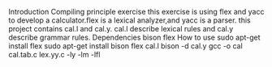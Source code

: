 Introduction
Compiling principle exercise
this exercise is using flex and yacc to develop a calculator.flex is a lexical analyzer,and yacc is a parser.
this project contains cal.l and cal.y. cal.l describe lexical rules and cal.y describe grammar rules.
Dependencies
bison
flex
How to use
sudo apt-get install flex
sudo apt-get install bison
flex cal.l
bison -d cal.y
gcc -o cal cal.tab.c lex.yy.c -ly -lm -lfl
